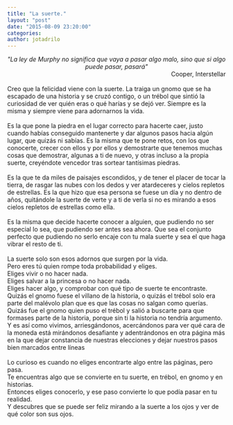 ```yaml
---
title: "La suerte."
layout: "post"
date: "2015-08-09 23:20:00"
categories: 
author: jotadrilo
---
```


<div class="css-full-post-content js-full-post-content">
<div style="text-align: center;"><i>"La ley de Murphy no significa que vaya a pasar algo malo, sino que si algo puede pasar, pasará"</i></div><div style="text-align: right;">Cooper, Interstellar</div><br />Creo que la felicidad viene con la suerte. La traiga un gnomo que se ha escapado de una historia y se cruzó contigo, o un trébol que sintió la curiosidad de ver quién eras o qué harías y se dejó ver. Siempre es la misma y siempre viene para adornarnos la vida.<br /><br />Es la que pone la piedra en el lugar correcto para hacerte caer, justo cuando habías conseguido mantenerte y dar algunos pasos hacia algún lugar, que quizás ni sabías. Es la misma que te pone retos, con los que conocerte, crecer con ellos y por ellos y demostrarte que tenemos muchas cosas que demostrar, algunas a ti de nuevo, y otras incluso a la propia suerte, creyéndote vencedor tras sortear tantísimas piedras.<br /><br />Es la que te da miles de paisajes escondidos, y de tener el placer de tocar la tierra, de rasgar las nubes con los dedos y ver atardeceres y cielos repletos de estrellas. Es la que hizo que esa persona se fuese un día y no dentro de años, quitándole la suerte de verte y a ti de verla si no es mirando a esos cielos repletos de estrellas como ella.<br /><br />Es la misma que decide hacerte conocer a alguien, que pudiendo no ser especial lo sea, que pudiendo ser antes sea ahora. Que sea el conjunto perfecto que pudiendo no serlo encaje con tu mala suerte y sea el que haga vibrar el resto de ti.<br /><br />La suerte solo son esos adornos que surgen por la vida.<br />Pero eres tú quien rompe toda probabilidad y eliges.<br />Eliges vivir o no hacer nada.<br />Eliges salvar a la princesa o no hacer nada.<br />Eliges hacer algo, y comprobar con qué tipo de suerte te encontraste.<br />Quizás el gnomo fuese el villano de la historia, o quizás el trébol solo era parte del malévolo plan que es que las cosas no salgan como querías. Quizás fue el gnomo quien puso el trébol y salió a buscarte para que formases parte de la historia, porque sin ti la historia no tendría argumento. Y es así como vivimos, arriesgándonos, acercándonos para ver qué cara de la moneda está mirándonos desafiante y adentrándonos en otra página más en la que dejar constancia de nuestras elecciones y dejar nuestros pasos bien marcados entre líneas<br /><br />Lo curioso es cuando no eliges encontrarte algo entre las páginas, pero pasa.<br />Te encuentras algo que se convierte en tu suerte, en trébol, en gnomo y en historias.<br />Entonces eliges conocerlo, y ese paso convierte lo que podía pasar en tu realidad.<br />Y descubres que se puede ser feliz mirando a la suerte a los ojos y ver de qué color son sus ojos.
</div>